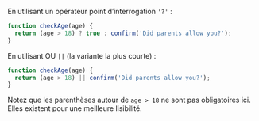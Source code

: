 En utilisant un opérateur point d’interrogation `'?'` :

```js
function checkAge(age) {
  return (age > 18) ? true : confirm('Did parents allow you?');
}
```

En utilisant OU `||` (la variante la plus courte) :

```js
function checkAge(age) {
  return (age > 18) || confirm('Did parents allow you?');
}
```

Notez que les parenthèses autour de `age > 18` ne sont pas obligatoires ici. Elles existent pour une meilleure lisibilité. 
